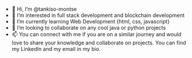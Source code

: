 - 👋 Hi, I’m @tankiso-montse
- 👀 I’m interested in full stack development and blockchain development
- 🌱 I’m currently learning Web Development {html, css, javascript}
- 💞️ I’m looking to collaborate on any cool java or python projects 
- 📫  You can connect with me if you are on a similar journey and would love to share your knowledge and collaborate on projects. You can find my LinkedIn
  and my email in my bio.

<!---
tankiso-montse/tankiso-montse is a ✨ special ✨ repository because its `README.md` (this file) appears on your GitHub profile.
You can click the Preview link to take a look at your changes.
--->
